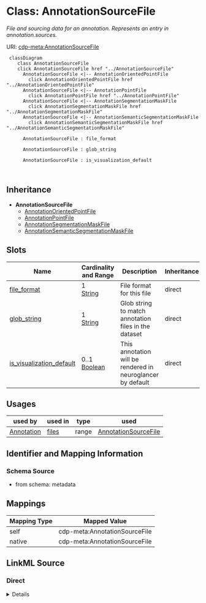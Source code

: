 

# Class: AnnotationSourceFile


_File and sourcing data for an annotation. Represents an entry in annotation.sources._





URI: [cdp-meta:AnnotationSourceFile](metadataAnnotationSourceFile)






```mermaid
 classDiagram
    class AnnotationSourceFile
    click AnnotationSourceFile href "../AnnotationSourceFile"
      AnnotationSourceFile <|-- AnnotationOrientedPointFile
        click AnnotationOrientedPointFile href "../AnnotationOrientedPointFile"
      AnnotationSourceFile <|-- AnnotationPointFile
        click AnnotationPointFile href "../AnnotationPointFile"
      AnnotationSourceFile <|-- AnnotationSegmentationMaskFile
        click AnnotationSegmentationMaskFile href "../AnnotationSegmentationMaskFile"
      AnnotationSourceFile <|-- AnnotationSemanticSegmentationMaskFile
        click AnnotationSemanticSegmentationMaskFile href "../AnnotationSemanticSegmentationMaskFile"
      
      AnnotationSourceFile : file_format
        
      AnnotationSourceFile : glob_string
        
      AnnotationSourceFile : is_visualization_default
        
      
```





## Inheritance
* **AnnotationSourceFile**
    * [AnnotationOrientedPointFile](AnnotationOrientedPointFile.md)
    * [AnnotationPointFile](AnnotationPointFile.md)
    * [AnnotationSegmentationMaskFile](AnnotationSegmentationMaskFile.md)
    * [AnnotationSemanticSegmentationMaskFile](AnnotationSemanticSegmentationMaskFile.md)



## Slots

| Name | Cardinality and Range | Description | Inheritance |
| ---  | --- | --- | --- |
| [file_format](file_format.md) | 1 <br/> [String](String.md) | File format for this file | direct |
| [glob_string](glob_string.md) | 1 <br/> [String](String.md) | Glob string to match annotation files in the dataset | direct |
| [is_visualization_default](is_visualization_default.md) | 0..1 <br/> [Boolean](Boolean.md) | This annotation will be rendered in neuroglancer by default | direct |





## Usages

| used by | used in | type | used |
| ---  | --- | --- | --- |
| [Annotation](Annotation.md) | [files](files.md) | range | [AnnotationSourceFile](AnnotationSourceFile.md) |






## Identifier and Mapping Information







### Schema Source


* from schema: metadata





## Mappings

| Mapping Type | Mapped Value |
| ---  | ---  |
| self | cdp-meta:AnnotationSourceFile |
| native | cdp-meta:AnnotationSourceFile |





## LinkML Source

<!-- TODO: investigate https://stackoverflow.com/questions/37606292/how-to-create-tabbed-code-blocks-in-mkdocs-or-sphinx -->

### Direct

<details>
```yaml
name: AnnotationSourceFile
description: File and sourcing data for an annotation. Represents an entry in annotation.sources.
from_schema: metadata
attributes:
  file_format:
    name: file_format
    description: File format for this file
    from_schema: metadata
    exact_mappings:
    - cdp-common:annotation_source_file_format
    rank: 1000
    alias: file_format
    owner: AnnotationSourceFile
    domain_of:
    - AnnotationSourceFile
    - AnnotationOrientedPointFile
    - AnnotationInstanceSegmentationFile
    - AnnotationPointFile
    - AnnotationSegmentationMaskFile
    - AnnotationSemanticSegmentationMaskFile
    range: string
    required: true
    inlined: true
    inlined_as_list: true
  glob_string:
    name: glob_string
    description: Glob string to match annotation files in the dataset.
    from_schema: metadata
    exact_mappings:
    - cdp-common:annotation_source_file_glob_string
    rank: 1000
    alias: glob_string
    owner: AnnotationSourceFile
    domain_of:
    - AnnotationSourceFile
    - AnnotationOrientedPointFile
    - AnnotationInstanceSegmentationFile
    - AnnotationPointFile
    - AnnotationSegmentationMaskFile
    - AnnotationSemanticSegmentationMaskFile
    range: string
    required: true
    inlined: true
    inlined_as_list: true
  is_visualization_default:
    name: is_visualization_default
    description: This annotation will be rendered in neuroglancer by default.
    from_schema: metadata
    exact_mappings:
    - cdp-common:annotation_source_file_is_visualization_default
    rank: 1000
    ifabsent: 'False'
    alias: is_visualization_default
    owner: AnnotationSourceFile
    domain_of:
    - AnnotationSourceFile
    - AnnotationOrientedPointFile
    - AnnotationInstanceSegmentationFile
    - AnnotationPointFile
    - AnnotationSegmentationMaskFile
    - AnnotationSemanticSegmentationMaskFile
    range: boolean
    inlined: true
    inlined_as_list: true

```
</details>

### Induced

<details>
```yaml
name: AnnotationSourceFile
description: File and sourcing data for an annotation. Represents an entry in annotation.sources.
from_schema: metadata
attributes:
  file_format:
    name: file_format
    description: File format for this file
    from_schema: metadata
    exact_mappings:
    - cdp-common:annotation_source_file_format
    rank: 1000
    alias: file_format
    owner: AnnotationSourceFile
    domain_of:
    - AnnotationSourceFile
    - AnnotationOrientedPointFile
    - AnnotationInstanceSegmentationFile
    - AnnotationPointFile
    - AnnotationSegmentationMaskFile
    - AnnotationSemanticSegmentationMaskFile
    range: string
    required: true
    inlined: true
    inlined_as_list: true
  glob_string:
    name: glob_string
    description: Glob string to match annotation files in the dataset.
    from_schema: metadata
    exact_mappings:
    - cdp-common:annotation_source_file_glob_string
    rank: 1000
    alias: glob_string
    owner: AnnotationSourceFile
    domain_of:
    - AnnotationSourceFile
    - AnnotationOrientedPointFile
    - AnnotationInstanceSegmentationFile
    - AnnotationPointFile
    - AnnotationSegmentationMaskFile
    - AnnotationSemanticSegmentationMaskFile
    range: string
    required: true
    inlined: true
    inlined_as_list: true
  is_visualization_default:
    name: is_visualization_default
    description: This annotation will be rendered in neuroglancer by default.
    from_schema: metadata
    exact_mappings:
    - cdp-common:annotation_source_file_is_visualization_default
    rank: 1000
    ifabsent: 'False'
    alias: is_visualization_default
    owner: AnnotationSourceFile
    domain_of:
    - AnnotationSourceFile
    - AnnotationOrientedPointFile
    - AnnotationInstanceSegmentationFile
    - AnnotationPointFile
    - AnnotationSegmentationMaskFile
    - AnnotationSemanticSegmentationMaskFile
    range: boolean
    inlined: true
    inlined_as_list: true

```
</details>